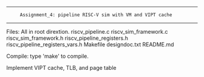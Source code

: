 
*************************************************************************
         Assignment_4: pipeline RISC-V sim with VM and VIPT cache
*************************************************************************

Files: All in root dirextion.
    riscv_pipeline.c	riscv_sim_framework.c
    riscv_sim_framework.h  riscv_pipeline_registers.h riscv_pipeline_registers_vars.h
	   Makefile	designdoc.txt	README.md

Compile: type 'make' to compile.

Implement VIPT cache, TLB, and page table
